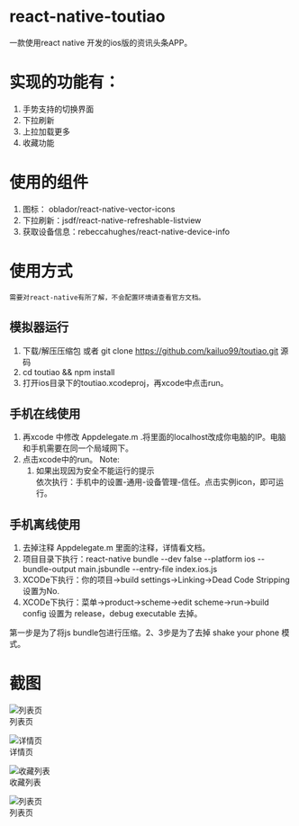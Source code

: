 # react-native-toutiao
一款使用react native 开发的ios版的资讯头条APP。

# 实现的功能有：

1. 手势支持的切换界面
2. 下拉刷新
3. 上拉加载更多
4. 收藏功能

# 使用的组件

1. 图标： oblador/react-native-vector-icons
2. 下拉刷新：jsdf/react-native-refreshable-listview
3. 获取设备信息：rebeccahughes/react-native-device-info

# 使用方式

    需要对react-native有所了解，不会配置环境请查看官方文档。

## 模拟器运行
1. 下载/解压压缩包 或者 git clone https://github.com/kailuo99/toutiao.git 源码
2. cd toutiao && npm install
3. 打开ios目录下的toutiao.xcodeproj，再xcode中点击run。

## 手机在线使用
1. 再xcode 中修改 Appdelegate.m .将里面的localhost改成你电脑的IP。电脑和手机需要在同一个局域网下。
2. 点击xcode中的run。
Note:
    1. 如果出现因为安全不能运行的提示  
    依次执行：手机中的设置-通用-设备管理-信任。点击实例icon，即可运行。

## 手机离线使用
1. 去掉注释 Appdelegate.m 里面的注释，详情看文档。
2. 项目目录下执行：react-native bundle --dev false --platform ios --bundle-output main.jsbundle --entry-file index.ios.js
3. XCODe下执行：你的项目->build settings->Linking->Dead Code Stripping设置为No.
4. XCODe下执行：菜单->product->scheme->edit scheme->run->build config 设置为 release，debug executable 去掉。

第一步是为了将js bundle包进行压缩。2、3步是为了去掉 shake your phone 模式。

# 截图

![列表页](http://7xpkii.com1.z0.glb.clouddn.com/demo1.png)  
列表页  
  
![详情页](http://7xpkii.com1.z0.glb.clouddn.com/demo2.png)  
详情页    
 
![收藏列表](http://7xpkii.com1.z0.glb.clouddn.com/demo3.png)  
收藏列表  

![列表页](http://7xpkii.com1.z0.glb.clouddn.com/demo4.png)  
列表页 

